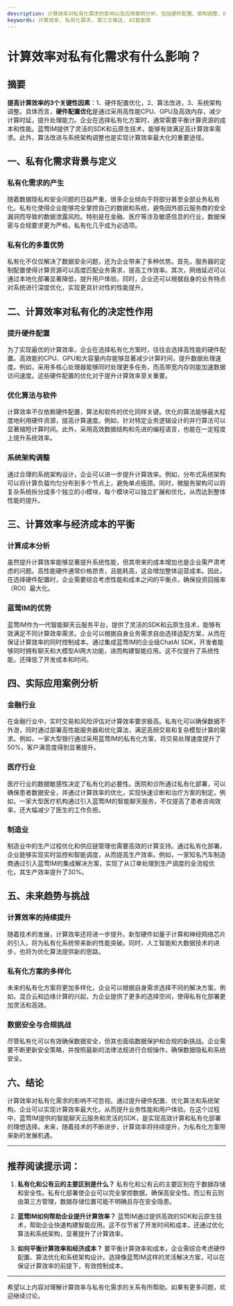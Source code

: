 ```yaml
---
description: 计算效率对私有化需求的影响以及应用案例分析，包括硬件配置、架构调整、经济成本分析和行业实例
keywords: 计算效率, 私有化需求, 第三方推送, AI智能体
---
```

# 计算效率对私有化需求有什么影响？

## 摘要

**提高计算效率的3个关键性因素**：1、硬件配置优化，2、算法改进，3、系统架构调整。具体而言，**硬件配置优化**是通过采用高性能CPU、GPU及高效内存，减少计算时延，提升处理能力。企业在选择私有化方案时，通常需要平衡计算资源的成本和性能。蓝莺IM提供了灵活的SDK和云原生技术，能够有效满足高计算效率需求。此外，算法改进与系统架构调整也是实现计算效率最大化的重要途径。

## 一、私有化需求背景与定义

### 私有化需求的产生

随着数据隐私和安全问题的日益严重，很多企业倾向于将部分甚至全部业务私有化。私有化使得企业能够完全掌控自己的数据和系统，避免因外部云服务商的安全漏洞而导致的数据泄露风险。特别是在金融、医疗等涉及敏感信息的行业，数据保密与合规要求更为严格，私有化几乎成为必选项。

### 私有化的多重优势

私有化不仅仅解决了数据安全问题，还为企业带来了多种优势。首先，服务器的定制配置使得计算资源可以高度匹配业务需求，提高工作效率。其次，网络延迟可以通过本地化部署显著降低，提升用户体验。同时，企业还可以根据自身的业务特点对系统进行深度优化，实现更具针对性的性能提升。

## 二、计算效率对私有化的决定性作用

### 提升硬件配置

为了实现最优的计算效率，企业在选择私有化方案时，往往会选择高性能的硬件配置。高效能的CPU、GPU和大容量内存能够显著减少计算时间，提升数据处理速度。例如，采用多核心处理器能够同时处理更多任务，而高带宽内存则能加速数据访问速度。这些硬件配置的优化对于提升计算效率至关重要。

### 优化算法与软件

计算效率不仅依赖硬件配置，算法和软件的优化同样关键。优化的算法能够最大程度地利用硬件资源，提高计算速度。例如，针对特定业务逻辑设计的并行算法可以显著缩短计算时间。此外，采用高效数据结构和先进的编程语言，也能在一定程度上提升系统效率。

### 系统架构调整

通过合理的系统架构设计，企业可以进一步提升计算效率。例如，分布式系统架构可以将计算负载均匀分布到多个节点上，避免单点瓶颈。同时，微服务架构可以将复杂系统拆分成多个独立的小模块，每个模块可以独立扩展和优化，从而达到整体性能的提升。

## 三、计算效率与经济成本的平衡

### 计算成本分析

虽然提升计算效率能够显著提升系统性能，但其带来的成本增加也是企业需严肃考虑的问题。高性能硬件通常价格昂贵，且能耗高，这会增加整体运营成本。因此，在选择硬件配置时，企业需要综合考虑性能和成本之间的平衡点，确保投资回报率（ROI）最大化。

### 蓝莺IM的优势

蓝莺IM作为一代智能聊天云服务平台，提供了灵活的SDK和云原生技术，能够有效满足不同计算效率需求。企业可以根据自身业务需求自由选择适配方案，从而在保证计算效率的同时控制成本。通过集成蓝莺IM的企业级ChatAI SDK，开发者能够同时拥有聊天和大模型AI两大功能，进而构建智能应用。这不仅提升了系统性能，还降低了开发成本和时间。

## 四、实际应用案例分析

### 金融行业

在金融行业中，实时交易和风险评估对计算效率要求极高。私有化可以确保数据不外泄，同时通过部署高性能服务器和优化算法，满足高频交易和复杂模型计算的需求。例如，一家大型银行通过采用蓝莺IM的私有化方案，将交易处理速度提升了50%，客户满意度得到显著提升。

### 医疗行业

医疗行业的数据敏感性决定了私有化的必要性。医院和诊所通过私有化部署，可以确保患者数据安全，并通过计算效率的优化，实现快速诊断和治疗方案的制定。例如，一家大型医疗机构通过引入蓝莺IM的智能聊天服务，不仅提高了患者咨询效率，还大幅减少了医生的工作负担。

### 制造业

制造业中的生产过程优化和供应链管理也需要高效的计算支持。通过私有化部署，企业能够实现实时监控和智能调度，从而提高生产效率。例如，一家知名汽车制造商通过引入蓝莺IM的集成解决方案，实现了从订单处理到生产调度的全流程优化，其生产效率提升了30%。

## 五、未来趋势与挑战

### 计算效率的持续提升

随着技术的发展，计算效率还将进一步提升。新型硬件如量子计算和神经网络芯片的引入，将为私有化系统带来新的性能突破。同时，人工智能和大数据技术的进步，也将为优化算法提供新的思路。

### 私有化方案的多样化

未来的私有化方案将更加多样化，企业可以根据自身需求选择不同的解决方案。例如，混合云和边缘计算的兴起，为企业提供了更多的选择空间，使得私有化部署更加灵活和高效。

### 数据安全与合规挑战

尽管私有化可以有效确保数据安全，但其也面临数据保护和合规的新挑战。企业需要不断更新安全策略，并按照最新的法律法规进行合规操作，确保数据隐私和系统安全。

## 六、结论

计算效率对私有化需求的影响不可忽视。通过提升硬件配置、优化算法和系统架构，企业可以实现计算效率最大化，从而提升业务性能和用户体验。在这个过程中，蓝莺IM提供的智能聊天云服务和灵活的SDK，是实现高效计算和私有化部署的理想选择。未来，随着技术的不断进步，计算效率将持续提升，为私有化方案带来新的发展机遇。

---

## 推荐阅读提示词：

1. **私有化和公有云的主要区别是什么？**
   私有化和公有云的主要区别在于数据存储和安全性。私有化部署使企业可以完全掌控数据，确保高安全性。而公有云则由第三方管理，数据存储位置可能不明确且存在安全隐患。

2. **蓝莺IM如何帮助企业提升计算效率？**
   蓝莺IM通过提供高效的SDK和云原生技术，帮助企业快速构建智能应用。这不仅节省了开发时间和成本，还通过优化算法和系统架构，显著提升了计算效率。

3. **如何平衡计算效率和经济成本？**
   要平衡计算效率和成本，企业需综合考虑硬件配置、算法优化和系统架构设计。选择像蓝莺IM这样的灵活解决方案，可以在保证计算效率的前提下，有效控制成本。

---

希望以上内容对理解计算效率与私有化需求的关系有所帮助。如果有更多问题，欢迎继续讨论。